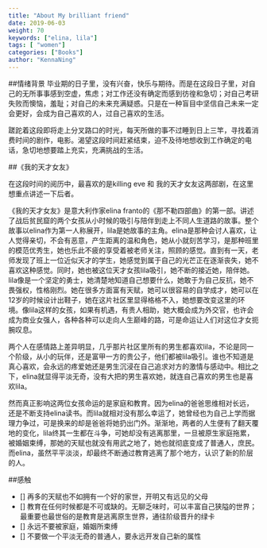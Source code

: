 ```yaml
---
title: "About My brilliant friend"
date: 2019-06-03
weight: 70
keywords: ["elina, lila"]
tags: [ "women"]
categories: ["Books"]
author: "KennaNing"
---
```


##情绪背景
毕业期的日子里，没有兴奋，快乐与期待。而是在这段日子里，对自己的无所事事感到空虚，焦虑；对工作还没有确定而感到彷徨和急切；对自己考研失败而懊恼，羞耻；对自己的未来充满疑惑。只是在一种盲目中坚信自己未来一定会更好，会成为自己喜欢的人，过自己喜欢的生活。

蹉跎着这段即将走上分叉路口的时光，每天所做的事不过睡到日上三竿，寻找着消费时间的剧作，电影。渴望这段时间赶紧结束，迫不及待地想收到工作确定的电话，急切地想要踏上充实，充满挑战的生活。

##《我的天才女友》

在这段时间的阅历中，最喜欢的是killing eve 和 我的天才女友这两部剧，在这里想重点讲述一下后者。

《我的天才女友》是意大利作家elina franto的《那不勒四部曲》的第一部。讲述了战后贫民窟的两个女孩从小时候的吸引与陪伴到走上不同人生道路的故事。整个故事以elina作为第一人称展开，lila是她故事的主角。elina是那种会讨人喜欢，让人觉得亲切，不会有恶意，产生距离的温和角色，她从小就刻苦学习，是那种班里的模范优秀生，她也乐此不疲的享受着被老师关注，照顾的感觉。直到有一天，老师发现了班上一位近似天才的学生，她感觉到属于自己的光芒正在逐渐丧失，她不喜欢这种感觉。同时，她也被这位天才女孩lila吸引，她不断的接近她，陪伴她。lila像是一个坚定的勇士，她清楚地知道自己想要什么，她敢于为自己反抗，她不畏强权，性格刚烈。她在很多方面富有天赋，她可以很容易的自学成才，她可以在12岁的时候设计出鞋子，她在这片社区里显得格格不入，她想要改变这里的环境。像lila这样的女孩，如果有机遇，有贵人相助，她大概会成为外交官，也许会成为商业女强人，各种各种可以走向人生巅峰的路，可是命运让人们对这位才女扼腕叹息。

两个人在感情路上差异明显，几乎那片社区里所有的男生都喜欢lila，不论是同一个阶级，从小的玩伴，还是富甲一方的贵公子，他们都被lila吸引。谁也不知道是真心喜欢，会永远的疼爱她还是男生沉浸在自己追求对方的激情与感动中。相比之下，elina就显得平淡无奇，没有大把的男生喜欢她，就连自己喜欢的男生也是喜欢lila。

然而真正影响这两位女孩命运的是家庭和教育。因为elina的爸爸思维相对长远，还是不断支持elina读书。而lila就相对没有那么幸运了，她曾经也为自己上学而据理力争过，可是换来的却是爸爸将她扔出门外。渐渐地，两者的人生便有了翻天覆地的变化，lila终其一生都在斗争，可她却没有逃离那里，一旦被原生家庭拖累，被婚姻束缚，那她的天赋也就没有用武之地了，她也就彻底变成了普通人，庶民。而elina，虽然平平淡淡，却最终不断通过教育逃离了那个地方，认识了新的阶层的人。


##感触

- [] 再多的天赋也不如拥有一个好的家世，开明又有远见的父母
- [] 教育在任何时候都是不可或缺的。无聊乏味时，可以丰富自己狭隘的世界；最重要也最世俗的是教育是逃离原生世界，通往阶级晋升的绿卡
- [] 永远不要被家庭，婚姻所束缚
- [] 不要做一个平淡无奇的普通人，要永远开发自己新的属性